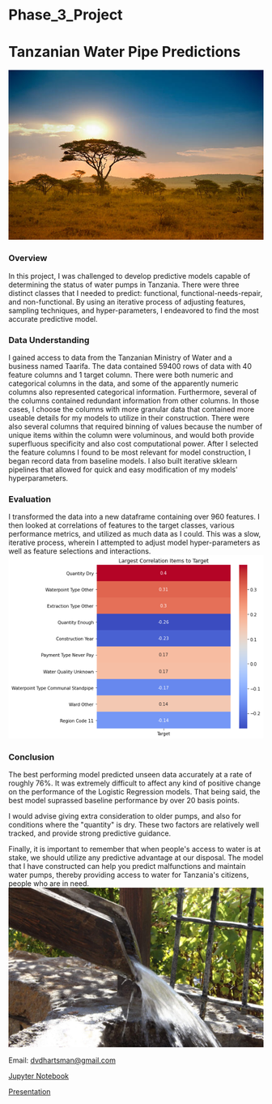 # Phase_3_Project
# Tanzanian Water Pipe Predictions
![Tanzanian Landscape](./Data/tanzania.jpg)
### Overview
In this project, I was challenged to develop predictive models capable of determining the status of water pumps in Tanzania. There were three distinct classes that I needed to predict: functional, functional-needs-repair, and non-functional. By using an iterative process of adjusting features, sampling techniques, and hyper-parameters, I endeavored to find the most accurate predictive model.
### Data Understanding
I gained access to data from the Tanzanian Ministry of Water and a business named Taarifa. The data contained 59400 rows of data with 40 feature columns and 1 target column. There were both numeric and categorical columns in the data, and some of the apparently numeric columns also represented categorical information. Furthermore, several of the columns contained redundant information from other columns. In those cases, I choose the columns with more granular data that contained more useable details for my models to utilize in their construction. There were also several columns that required binning of values because the number of unique items within the column were voluminous, and would both provide superfluous specificity and also cost computational power. After I selected the feature columns I found to be most relevant for model construction, I began record data from baseline models. I also built iterative sklearn pipelines that allowed for quick and easy modification of my models' hyperparameters.

### Evaluation
I transformed the data into a new dataframe containing over 960 features. I then looked at correlations of features to the target classes, various performance metrics, and utilized as much data as I could. This was a slow, iterative process, wherein I attempted to adjust model hyper-parameters as well as feature selections and interactions.
![Heatmap of the Top Ten Correlations by Magnitude](./Data/heatmap.jpg)
### Conclusion
The best performing model predicted unseen data accurately at a rate of roughly 76%. It was extremely difficult to affect any kind of positive change on the performance of the Logistic Regression models. That being said, the best model suprassed baseline performance by over 20 basis points.  

I would advise giving extra consideration to older pumps, and also for conditions where the "quantity" is dry. These two factors are relatively well tracked, and provide strong predictive guidance.

Finally, it is important to remember that when people's access to water is at stake, we should utilize any predictive advantage at our disposal. The model that I have constructed can help you predict malfunctions and maintain water pumps, thereby providing access to water for Tanzania's citizens, people who are in need.
![Water Well](./Data/water_well.jpg)

Email: dvdhartsman@gmail.com

[Jupyter Notebook](https://github.com/dvdhartsman/Phase_3_Project/blob/main/Final_Notebook.ipynb)

[Presentation](https://github.com/dvdhartsman/Phase_3_Project/blob/main/Tanzanian%20Water%20Pumps.pdf)
